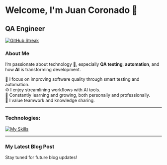 # Welcome, I'm Juan Coronado 👋

## QA Engineer

[![GitHub Streak](https://streak-stats.demolab.com?user=jcoronadodev&theme=dark)](https://git.io/streak-stats)

### About Me

I’m passionate about technology 🤖, especially **QA testing**, **automation**, and how **AI** is transforming development.

🧪 I focus on improving software quality through smart testing and automation.  
⚙️ I enjoy streamlining workflows with AI tools.  
🌱 Constantly learning and growing, both personally and professionally.  
🤝 I value teamwork and knowledge sharing.

---

### Technologies:
[![My Skills](https://skillicons.dev/icons?i=selenium,cypress,html,js,react,express,nodejs,npm,ruby,rails,py,vscode,notion,figma,git,github,aws,docker,linux,windows&perline=10)](https://skillicons.dev)

---

### My Latest Blog Post
Stay tuned for future blog updates!
